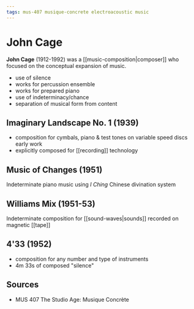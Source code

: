```yaml
---
tags: mus-407 musique-concrete electroacoustic music
---
```


# John Cage

**John Cage** (1912-1992) was a [[music-composition|composer]] who focused on the conceptual expansion of music.

- use of silence
- works for percussion ensemble
- works for prepared piano
- use of indeterminacy/chance
- separation of musical form from content

## Imaginary Landscape No. 1 (1939)

- composition for cymbals, piano & test tones on variable speed discs early work
- explicitly composed for [[recording]] technology

## Music of Changes (1951)

Indeterminate piano music using _I Ching_ Chinese divination system

## Williams Mix (1951-53)

Indeterminate composition for [[sound-waves|sounds]] recorded on magnetic [[tape]]

## 4'33 (1952)

- composition for any number and type of instruments
- 4m 33s of composed "silence"

## Sources

- MUS 407 The Studio Age: Musique Concrète
